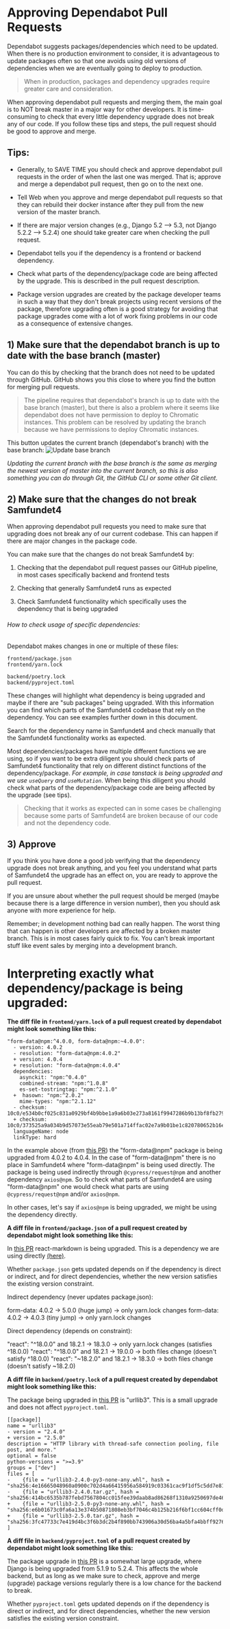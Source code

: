 # Approving Dependabot Pull Requests

Dependabot suggests packages/dependencies which need to be updated. When there is no production environment to consider, it is advantageous to update packages often so that one avoids using old versions of dependencies when we are eventually going to deploy to production.
> When in production, packages and dependency upgrades require greater care and consideration.

When approving dependabot pull requests and merging them, the main goal is to NOT break master in a major way for other developers. It is time-consuming to check that every little dependency upgrade does not break any of our code. If you follow these tips and steps, the pull request should be good to approve and merge.

## Tips:

- Generally, to SAVE TIME you should check and approve dependabot pull requests in the order of when the last one was merged. That is; approve and merge a dependabot pull request, then go on to the next one.

- Tell Web when you approve and merge dependabot pull requests so that they can rebuild their docker instance after they pull from the new version of the master branch.

- If there are major version changes (e.g., Django 5.2 --> 5.3, not Django 5.2.2 --> 5.2.4) one should take greater care when checking the pull request.

- Dependabot tells you if the dependency is a frontend or backend dependency. 

- Check what parts of the dependency/package code are being affected by the upgrade. This is described in the pull request description.

- Package version upgrades are created by the package developer teams in such a way that they don't break projects using recent versions of the package, therefore upgrading often is a good strategy for avoiding that package upgrades come with a lot of work fixing problems in our code as a consequence of extensive changes.

## 1) Make sure that the dependabot branch is up to date with the base branch (master)

You can do this by checking that the branch does not need to be updated through GitHub. GitHub shows you this close to where you find the button for merging pull requests.

> The pipeline requires that dependabot's branch is up to date with the base branch (master), but there is also a problem where it seems like dependabot does not have permission to deploy to Chromatic instances. This problem can be resolved by updating the branch because we have permissions to deploy Chromatic instances.

This button updates the current branch (dependabot's branch) with the base branch:
![Update base branch](./assets/img-update-base-branch.png)

*Updating the current branch with the base branch is the same as merging the newest version of master into the current branch, so this is also something you can do through Git, the GitHub CLI or some other Git client*.


## 2) Make sure that the changes do not break Samfundet4

When approving dependabot pull requests you need to make sure that upgrading does not break any of our current codebase. This can happen if there are major changes in the package code.

You can make sure that the changes do not break Samfundet4 by:

1) Checking that the dependabot pull request passes our GitHub pipeline, in most cases specifically backend and frontend tests

2) Checking that generally Samfundet4 runs as expected

3) Check Samfundet4 functionality which specifically uses the dependency that is being upgraded

###### How to check usage of specific dependencies:

Dependabot makes changes in one or multiple of these files:

```
frontend/package.json
frontend/yarn.lock

backend/poetry.lock
backend/pyproject.toml
```

These changes will highlight what dependency is being upgraded and maybe if there are "sub packages" being upgraded. With this information you can find which parts of the Samfundet4 codebase that rely on the dependency. You can see examples further down in this document.

Search for the dependency name in Samfundet4 and check manually that the Samfundet4 functionality works as expected.

Most dependencies/packages have multiple different functions we are using, so if you want to be extra diligent you should check parts of Samfundet4 functionality that rely on different distinct functions of the dependency/package. *For example, in case tanstack is being upgraded and we use `useQuery` and `useMutation`*. When being this diligent you should check what parts of the dependency/package code are being affected by the upgrade (see tips).

> Checking that it works as expected can in some cases be challenging because some parts of Samfundet4 are broken because of our code and not the dependency code.

## 3) Approve 

If you think you have done a good job verifying that the dependency upgrade does not break anything, and you feel you understand what parts of Samfundet4 the upgrade has an effect on, you are ready to approve the pull request.

If you are unsure about whether the pull request should be merged (maybe because there is a large difference in version number), then you should ask anyone with more experience for help.

Remember; in development nothing bad can really happen. The worst thing that can happen is other developers are affected by a broken master branch. This is in most cases fairly quick to fix. You can't break important stuff like event sales by merging into a development branch.



# Interpreting exactly what dependency/package is being upgraded:

**The diff file in `frontend/yarn.lock` of a pull request created by dependabot might look something like this:**

```
"form-data@npm:^4.0.0, form-data@npm:~4.0.0":
  - version: 4.0.2
  - resolution: "form-data@npm:4.0.2"
  + version: 4.0.4
  + resolution: "form-data@npm:4.0.4"
  dependencies:
    asynckit: "npm:^0.4.0"
    combined-stream: "npm:^1.0.8"
    es-set-tostringtag: "npm:^2.1.0"
  +  hasown: "npm:^2.0.2"
    mime-types: "npm:^2.1.12"
  - checksum: 10c0/e534b0cf025c831a0929bf4b9bbe1a9a6b03e273a8161f9947286b9b13bf8fb279c6944aae0070c4c311100c6d6dbb815cd955dc217728caf73fad8dc5b8ee9c
  + checksum: 10c0/373525a9a034b9d57073e55eab79e501a714ffac02e7a9b01be1c820780652b16e4101819785e1e18f8d98f0aee866cc654d660a435c378e16a72f2e7cac9695
  languageName: node
  linkType: hard
```

In the example above (from [this PR](https://github.com/Samfundet/Samfundet4/pull/1907)) the "form-data@npm" package is being upgraded from 4.0.2 to 4.0.4. In the case of "form-data@npm" there is no place in Samfundet4 where "form-data@npm" is being used directly. The package is being used indirectly through `@cypress/request@npm` and another dependency `axios@npm`. So to check what parts of Samfundet4 are using "form-data@npm" one would check what parts are using `@cypress/request@npm` and/or `axios@npm`.

In other cases, let's say if `axios@npm` is being upgraded, we might be using the dependency directly.



**A diff file in `frontend/package.json` of a pull request created by dependabot might look something like this:**

In [this PR](https://github.com/Samfundet/Samfundet4/pull/1889/files) react-markdown is being upgraded. This is a dependency we are using directly [(here)](https://github.com/Samfundet/Samfundet4/blob/dd72442032fa460e35e30fcc1976854a0ed17e7f/frontend/src/Components/SamfMarkdown/SamfMarkdown.tsx).

Whether `package.json` gets updated depends on if the dependency is direct or indirect, and for direct dependencies, whether the new version satisfies the existing version constraint.

Indirect dependency (never updates package.json):

form-data: 4.0.2 → 5.0.0 (huge jump) → only yarn.lock changes
form-data: 4.0.2 → 4.0.3 (tiny jump) → only yarn.lock changes

Direct dependency (depends on constraint):

"react": "^18.0.0" and 18.2.1 → 18.3.0 → only yarn.lock changes (satisfies ^18.0.0)
"react": "^18.0.0" and 18.2.1 → 19.0.0 → both files change (doesn't satisfy ^18.0.0)
"react": "~18.2.0" and 18.2.1 → 18.3.0 → both files change (doesn't satisfy ~18.2.0)

**A diff file in `backend/poetry.lock` of a pull request created by dependabot might look something like this:**

The package being upgraded in
[this PR](https://github.com/Samfundet/Samfundet4/pull/1898/files)
is "urllib3". This is a small upgrade and does not affect `pyproject.toml`. 
```
[[package]]
name = "urllib3"
- version = "2.4.0"
+ version = "2.5.0"
description = "HTTP library with thread-safe connection pooling, file post, and more."
optional = false
python-versions = ">=3.9"
groups = ["dev"]
files = [
-    {file = "urllib3-2.4.0-py3-none-any.whl", hash = "sha256:4e16665048960a0900c702d4a66415956a584919c03361cac9f1df5c5dd7e813"},
-    {file = "urllib3-2.4.0.tar.gz", hash = "sha256:414bc6535b787febd7567804cc015fee39daab8ad86268f1310a9250697de466"},
+    {file = "urllib3-2.5.0-py3-none-any.whl", hash = "sha256:e6b01673c0fa6a13e374b50871808eb3bf7046c4b125b216f6bf1cc604cff0dc"},
+    {file = "urllib3-2.5.0.tar.gz", hash = "sha256:3fc47733c7e419d4bc3f6b3dc2b4f890bb743906a30d56ba4a5bfa4bbff92760"},
]
```

**A diff file in `backend/pyproject.toml` of a pull request created by dependabot might look something like this:**

The package upgrade in [this PR](https://github.com/Samfundet/Samfundet4/pull/1910/files) is a somewhat large upgrade, where Django is being upgraded from 5.1.9 to 5.2.4. This affects the whole backend, but as long as we make sure to check, approve and merge (upgrade) package versions regularly there is a low chance for the backend to break.

Whether `pyproject.toml` gets updated depends on if the dependency is direct or indirect, and for direct dependencies, whether the new version satisfies the existing version constraint.
